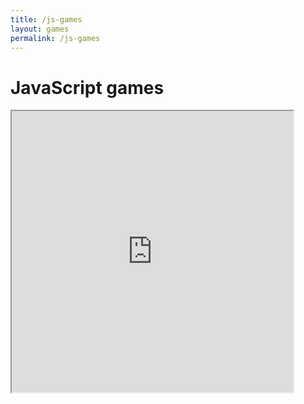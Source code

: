 ```yaml
---
title: /js-games
layout: games
permalink: /js-games
---
```


# JavaScript games
<!-- <br> -->
<iframe src="https://editor.p5js.org/Plotkine/present/wt0UfN_ce" width="450px" height="450px" frameBorder="1" title="snake"></iframe>
